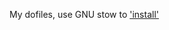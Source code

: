 My dofiles, use GNU stow to ['install'](https://brandon.invergo.net/news/2012-05-26-using-gnu-stow-to-manage-your-dotfiles.html)
